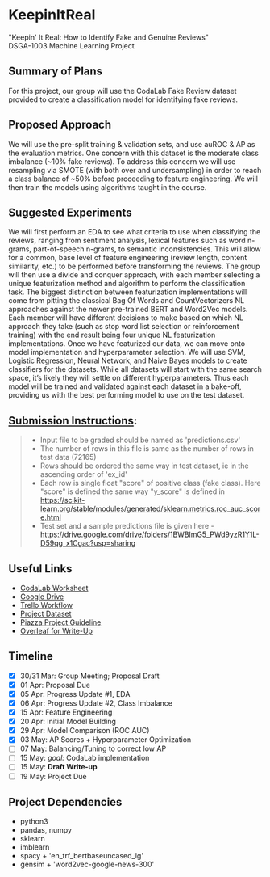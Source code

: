 # KeepinItReal
"Keepin' It Real: How to Identify Fake and Genuine Reviews"  
DSGA-1003 Machine Learning Project
## Summary of Plans
For this project, our group will use the CodaLab Fake Review dataset provided to
create a classification model for identifying fake reviews.
## Proposed Approach
We will use the pre-split training & validation sets, and use auROC & AP as the evaluation metrics. One concern with this dataset is the moderate class imbalance (~10% fake reviews). To address this concern we will use resampling via SMOTE (with both over and undersampling) in order to reach a class balance of ~50% before proceeding to feature engineering. We will then train the models using algorithms taught in the course.
## Suggested Experiments
We will first perform an EDA to see what criteria to use when classifying the reviews, ranging from sentiment analysis, lexical features such as word n-grams, part-of-speech n-grams, to semantic inconsistencies. This will allow for a common, base level of feature engineering (review length, content similarity, etc.) to be performed before transforming the reviews. The group will then use a divide and conquer approach, with each member selecting a unique featurization method and algorithm to perform the classification task. The biggest distinction between featurization implementations will come from pitting the classical Bag Of Words and CountVectorizers NL approaches against the newer pre-trained BERT and Word2Vec models. Each member will have different decisions to make based on which NL approach they take (such as stop word list selection or reinforcement training) with the end result being four unique NL featurization implementations. Once we have featurized our data, we can move onto model implementation and hyperparameter selection. We will use SVM, Logistic Regression, Neural Network, and Naive Bayes models to create classifiers for the datasets. While all datasets will start with the same search space, it’s likely they will settle on different hyperparameters. Thus each model will be trained and validated against each dataset in a bake-off, providing us with the best performing model to use on the test dataset.
## [Submission Instructions](https://github.com/cp71/DS-GA-1003-SPRING-2020-PUBLIC/blob/master/projects/README.md): 
> - Input file to be graded should be named as 'predictions.csv'  
> - The number of rows in this file is same as the number of rows in test data (72165)  
> - Rows should be ordered the same way in test dataset, ie in the ascending order of 'ex_id'  
> - Each row is single float "score" of positive class (fake class). Here "score" is defined the same way "y_score" is defined in 
https://scikit-learn.org/stable/modules/generated/sklearn.metrics.roc_auc_score.html  
> - Test set and a sample predictions file is given here - https://drive.google.com/drive/folders/1BWBlmG5_PWd9yzR1Y1L-D59qg_x1Cgac?usp=sharing  

## Useful Links
* [CodaLab Worksheet](https://worksheets.codalab.org/worksheets/0xbf3610354e014dc0a425cc5f49379262)
* [Google Drive](https://drive.google.com/drive/u/2/folders/1JXFNYpMoxMTjDL9esgtu1YDADvtinGdn)
* [Trello Workflow](https://trello.com/b/62i8ABdb/workflow)
* [Project Dataset](https://worksheets.codalab.org/worksheets/0x33171fbfe67049fd9b0d61962c1d05ff)
* [Piazza Project Guideline](https://piazza.com/class/k5cm3iggktn1od?cid=516)
* [Overleaf for Write-Up](https://www.overleaf.com/2844547146zbkgvdqbmqmq)
## Timeline
- [x] 30/31 Mar: Group Meeting; Proposal Draft
- [x] 01 Apr: Proposal Due
- [x] 05 Apr: Progress Update #1, EDA
- [x] 06 Apr: Progress Update #2, Class Imbalance
- [x] 15 Apr: Feature Engineering
- [x] 20 Apr: Initial Model Building
- [x] 29 Apr: Model Comparison (ROC AUC)
- [x] 03 May: AP Scores + Hyperparameter Optimization
- [ ] 07 May: Balancing/Tuning to correct low AP
- [ ] 15 May: _goal:_ CodaLab implementation
- [ ] 15 May: **Draft Write-up**
- [ ] 19 May: Project Due

## Project Dependencies
* python3
* pandas, numpy
* sklearn
* imblearn
* spacy + 'en_trf_bertbaseuncased_lg'
* gensim + 'word2vec-google-news-300'
